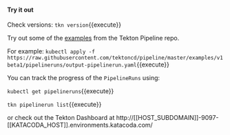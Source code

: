 #### Try it out

Check versions:
`tkn version`{{execute}}

Try out some of the [examples](https://github.com/tektoncd/pipeline/tree/master/examples) from the Tekton Pipeline repo.

For example:
`kubectl apply -f https://raw.githubusercontent.com/tektoncd/pipeline/master/examples/v1beta1/pipelineruns/output-pipelinerun.yaml`{{execute}}

You can track the progress of the `PipelineRuns` using:

`kubectl get pipelineruns`{{execute}}

`tkn pipelinerun list`{{execute}}

or check out the Tekton Dashboard at http://[[HOST_SUBDOMAIN]]-9097-[[KATACODA_HOST]].environments.katacoda.com/
